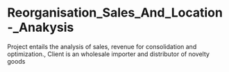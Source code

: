 # Reorganisation_Sales_And_Location-_Anakysis
Project entails the analysis of sales, revenue for consolidation and optimization., Client is an wholesale importer and distributor of novelty goods
